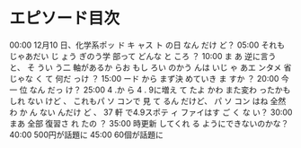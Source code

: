# エピソード目次

00:00  12月10 日、化学系ポッ ド キ ャス ト の日 なん だけ ど？
05:00  それも じゃあだい じ ょう ぎのう学 部って どんな と ころ ？
10:00 ま あ 逆に言う と、 そ うい う二 軸があるか らお もし ろい のかう んは いじ ゃ あエ ンタメ 省 じゃな く て 何だ っけ ？
15:00 ード から まず決 めていき ま すか ？
20:00 今 一 位 なん だっ け？
25:00  4 .か ら 4 . 9に増え て たよ かわ また変わ ったかもしれ ない けど 、 これもパ ソ コンで 見 て るん だけど、 パ ソ コン はね 全然わ か ん ない んだけ ど 、 37 軒 で4.9スポテ ィ ファイはす ご く な い？
30:00 まあ 全部 復習さ れ たの ？
35:00 時更新 してくれ る ようにできないのかな？
40:00 500円が話題に
45:00 60個が話題に